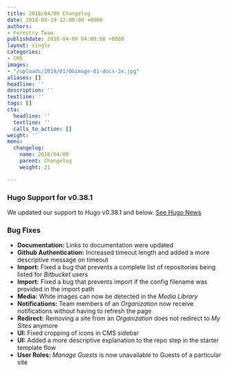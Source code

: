 ```yaml
---
title: 2018/04/09 Changelog
date: 2018-04-19 12:00:00 +0000
authors:
- Forestry Team
publishdate: 2018-04-09 04:00:00 +0000
layout: single
categories:
- CMS
images:
- "/uploads/2018/01/OGimage-01-docs-3x.jpg"
aliases: []
headline: ''
description: ''
textline: ''
tags: []
cta:
  headline: ''
  textline: ''
  calls_to_action: []
weight: ''
menu:
  changelog:
    name: 2018/04/09
    parent: Changelog
    weight: 21

---
```

### Hugo Support for v0.38.1

We updated our support to Hugo v0.38.1 and below. [See Hugo News](https://gohugo.io/news/)

### Bug Fixes

* **Documentation:** Links to documentation were updated
* **Github Authentication:** Increased timeout length and added a more descriptive message on timeout
* **Import:** Fixed a bug that prevents a complete list of repositories being listed for _Bitbucket_ users
* **Import:** Fixed a bug that prevents import if the config filename was provided in the import path
* **Media:** White images can now be detected in the _Media Library_
* **Notifications:** Team members of an _Organization_ now receive notifications without having to refresh the page
* **Redirect:** Removing a site from an _Organization_ does not redirect to _My Sites_ anymore
* **UI:** Fixed cropping of icons in CMS sidebar
* **UI:** Added a more descriptive explanation to the repo step in the starter template flow
* **User Roles:** _Manage Guests_ is now unavailable to Guests of a particular site
